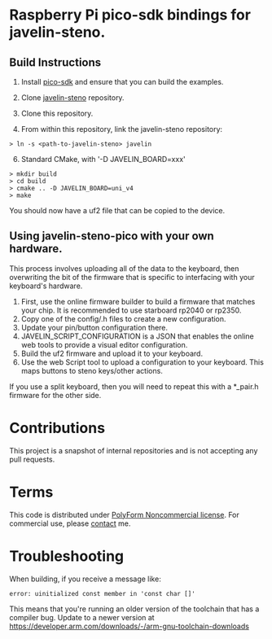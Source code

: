 # Raspberry Pi pico-sdk bindings for javelin-steno.

## Build Instructions

1. Install [pico-sdk](https://github.com/raspberrypi/pico-sdk) and ensure that
   you can build the examples.

2. Clone [javelin-steno](https://github.com/jthlim/javelin-steno) repository.

3. Clone this repository.

4. From within this repository, link the javelin-steno repository:

```
> ln -s <path-to-javelin-steno> javelin
```

6. Standard CMake, with '-D JAVELIN_BOARD=xxx'

```
> mkdir build
> cd build
> cmake .. -D JAVELIN_BOARD=uni_v4
> make
```

You should now have a uf2 file that can be copied to the device.

## Using javelin-steno-pico with your own hardware.

This process involves uploading all of the data to the keyboard, then
overwriting the bit of the firmware that is specific to interfacing with
your keyboard's hardware.

1. First, use the online firmware builder to build a firmware that matches
   your chip. It is recommended to use starboard rp2040 or rp2350.
2. Copy one of the config/.h files to create a new configuration.
3. Update your pin/button configuration there.
4. JAVELIN_SCRIPT_CONFIGURATION is a JSON that enables the online web tools
   to provide a visual editor configuration.
5. Build the uf2 firmware and upload it to your keyboard.
6. Use the web Script tool to upload a configuration to your keyboard. This
   maps buttons to steno keys/other actions.

If you use a split keyboard, then you will need to repeat this with a *_pair.h
firmware for the other side.

# Contributions

This project is a snapshot of internal repositories and is not accepting any
pull requests.

# Terms

This code is distributed under [PolyForm Noncommercial license](LICENSE.txt).
For commercial use, please [contact](mailto:jeff@lim.au) me.

# Troubleshooting

When building, if you receive a message like:

```
error: uinitialized const member in 'const char []'
```

This means that you're running an older version of the toolchain that has a
compiler bug. Update to a newer version at
https://developer.arm.com/downloads/-/arm-gnu-toolchain-downloads
